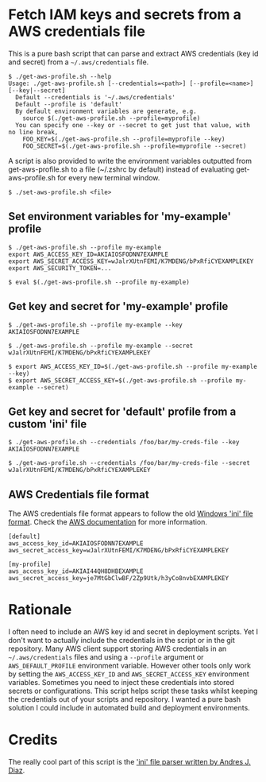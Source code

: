 # Fetch IAM keys and secrets from a AWS credentials file

This is a pure bash script that can parse and extract AWS credentials (key id and secret) from a `~/.aws/credentials` file.

```
$ ./get-aws-profile.sh --help
Usage: ./get-aws-profile.sh [--credentials=<path>] [--profile=<name>] [--key|--secret]
  Default --credentials is '~/.aws/credentials'
  Default --profile is 'default'
  By default environment variables are generate, e.g.
    source $(./get-aws-profile.sh --profile=myprofile)
  You can specify one --key or --secret to get just that value, with no line break,
    FOO_KEY=$(./get-aws-profile.sh --profile=myprofile --key)
    FOO_SECRET=$(./get-aws-profile.sh --profile=myprofile --secret)
```

A script is also provided to write the environment variables outputted from get-aws-profile.sh to a file (~/.zshrc by default) instead of evaluating get-aws-profile.sh for every new terminal window.

```
$ ./set-aws-profile.sh <file>
```

## Set environment variables for 'my-example' profile

```
$ ./get-aws-profile.sh --profile my-example
export AWS_ACCESS_KEY_ID=AKIAIOSFODNN7EXAMPLE
export AWS_SECRET_ACCESS_KEY=wJalrXUtnFEMI/K7MDENG/bPxRfiCYEXAMPLEKEY
export AWS_SECURITY_TOKEN=...

$ eval $(./get-aws-profile.sh --profile my-example)
```

## Get key and secret for 'my-example' profile

```
$ ./get-aws-profile.sh --profile my-example --key
AKIAIOSFODNN7EXAMPLE

$ ./get-aws-profile.sh --profile my-example --secret
wJalrXUtnFEMI/K7MDENG/bPxRfiCYEXAMPLEKEY

$ export AWS_ACCESS_KEY_ID=$(./get-aws-profile.sh --profile my-example --key)
$ export AWS_SECRET_ACCESS_KEY=$(./get-aws-profile.sh --profile my-example --secret) 
```

## Get key and secret for 'default' profile from a custom 'ini' file

```
$ ./get-aws-profile.sh --credentials /foo/bar/my-creds-file --key
AKIAIOSFODNN7EXAMPLE

$ ./get-aws-profile.sh --credentials /foo/bar/my-creds-file --secret
wJalrXUtnFEMI/K7MDENG/bPxRfiCYEXAMPLEKEY
```

## AWS Credentials file format
The AWS credentials file format appears to follow the old [Windows 'ini' file format](https://en.wikipedia.org/wiki/INI_file). Check the [AWS documentation](http://docs.aws.amazon.com/cli/latest/userguide/cli-chap-getting-started.html) for more information.

```
[default]
aws_access_key_id=AKIAIOSFODNN7EXAMPLE
aws_secret_access_key=wJalrXUtnFEMI/K7MDENG/bPxRfiCYEXAMPLEKEY

[my-profile]
aws_access_key_id=AKIAI44QH8DHBEXAMPLE
aws_secret_access_key=je7MtGbClwBF/2Zp9Utk/h3yCo8nvbEXAMPLEKEY
```

# Rationale
I often need to include an AWS key id and secret in deployment scripts. Yet I don't want to actually include the credentials in the script or in the git repository. Many AWS client support storing AWS credentials in an `~/.aws/credentials` files and using a `--profile` argument or `AWS_DEFAULT_PROFILE` environment variable. However other tools only work by setting the `AWS_ACCESS_KEY_ID` and `AWS_SECRET_ACCESS_KEY` environment variables. Sometimes you need to inject these credentials into stored secrets or configurations. This script helps script these tasks whilst keeping the credentials out of your scripts and repository. I wanted a pure bash solution I could include in automated build and deployment environments.

# Credits
The really cool part of this script is the ['ini' file parser written by Andres J. Diaz](http://theoldschooldevops.com/2008/02/09/bash-ini-parser/).
